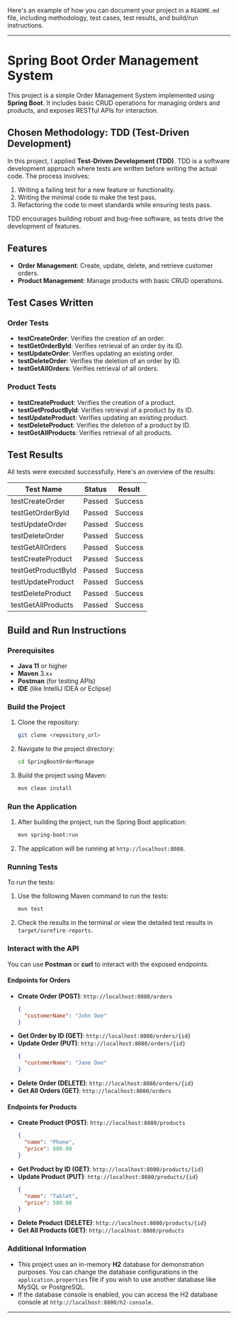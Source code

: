 Here's an example of how you can document your project in a `README.md` file, including methodology, test cases, test results, and build/run instructions.

---

# Spring Boot Order Management System

This project is a simple Order Management System implemented using **Spring Boot**. It includes basic CRUD operations for managing orders and products, and exposes RESTful APIs for interaction.

## Chosen Methodology: TDD (Test-Driven Development)

In this project, I applied **Test-Driven Development (TDD)**. TDD is a software development approach where tests are written before writing the actual code. The process involves:
1. Writing a failing test for a new feature or functionality.
2. Writing the minimal code to make the test pass.
3. Refactoring the code to meet standards while ensuring tests pass.

TDD encourages building robust and bug-free software, as tests drive the development of features.

## Features
- **Order Management**: Create, update, delete, and retrieve customer orders.
- **Product Management**: Manage products with basic CRUD operations.

## Test Cases Written
### **Order Tests**
- **testCreateOrder**: Verifies the creation of an order.
- **testGetOrderById**: Verifies retrieval of an order by its ID.
- **testUpdateOrder**: Verifies updating an existing order.
- **testDeleteOrder**: Verifies the deletion of an order by ID.
- **testGetAllOrders**: Verifies retrieval of all orders.

### **Product Tests**
- **testCreateProduct**: Verifies the creation of a product.
- **testGetProductById**: Verifies retrieval of a product by its ID.
- **testUpdateProduct**: Verifies updating an existing product.
- **testDeleteProduct**: Verifies the deletion of a product by ID.
- **testGetAllProducts**: Verifies retrieval of all products.

## Test Results
All tests were executed successfully. Here's an overview of the results:

| Test Name            | Status   | Result    |
|----------------------|----------|-----------|
| testCreateOrder       | Passed   | Success   |
| testGetOrderById      | Passed   | Success   |
| testUpdateOrder       | Passed   | Success   |
| testDeleteOrder       | Passed   | Success   |
| testGetAllOrders      | Passed   | Success   |
| testCreateProduct     | Passed   | Success   |
| testGetProductById    | Passed   | Success   |
| testUpdateProduct     | Passed   | Success   |
| testDeleteProduct     | Passed   | Success   |
| testGetAllProducts    | Passed   | Success   |

## Build and Run Instructions

### Prerequisites
- **Java 11** or higher
- **Maven** 3.x+
- **Postman** (for testing APIs)
- **IDE** (like IntelliJ IDEA or Eclipse)

### Build the Project
1. Clone the repository:
   ```bash
   git clone <repository_url>
   ```
2. Navigate to the project directory:
   ```bash
   cd SpringBootOrderManage
   ```
3. Build the project using Maven:
   ```bash
   mvn clean install
   ```

### Run the Application
1. After building the project, run the Spring Boot application:
   ```bash
   mvn spring-boot:run
   ```
2. The application will be running at `http://localhost:8080`.

### Running Tests
To run the tests:
1. Use the following Maven command to run the tests:
   ```bash
   mvn test
   ```
2. Check the results in the terminal or view the detailed test results in `target/surefire-reports`.

### Interact with the API
You can use **Postman** or **curl** to interact with the exposed endpoints.

#### Endpoints for Orders
- **Create Order (POST)**: `http://localhost:8080/orders`
  ```json
  {
    "customerName": "John Doe"
  }
  ```
- **Get Order by ID (GET)**: `http://localhost:8080/orders/{id}`
- **Update Order (PUT)**: `http://localhost:8080/orders/{id}`
  ```json
  {
    "customerName": "Jane Doe"
  }
  ```
- **Delete Order (DELETE)**: `http://localhost:8080/orders/{id}`
- **Get All Orders (GET)**: `http://localhost:8080/orders`

#### Endpoints for Products
- **Create Product (POST)**: `http://localhost:8080/products`
  ```json
  {
    "name": "Phone",
    "price": 800.00
  }
  ```
- **Get Product by ID (GET)**: `http://localhost:8080/products/{id}`
- **Update Product (PUT)**: `http://localhost:8080/products/{id}`
  ```json
  {
    "name": "Tablet",
    "price": 500.00
  }
  ```
- **Delete Product (DELETE)**: `http://localhost:8080/products/{id}`
- **Get All Products (GET)**: `http://localhost:8080/products`

### Additional Information
- This project uses an in-memory **H2** database for demonstration purposes. You can change the database configurations in the `application.properties` file if you wish to use another database like MySQL or PostgreSQL.
- If the database console is enabled, you can access the H2 database console at `http://localhost:8080/h2-console`.

---
